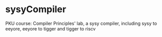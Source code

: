 # sysyCompiler
PKU course: Compiler Principles' lab, a sysy compiler, including sysy to eeyore, eeyore to tigger and tigger to riscv
